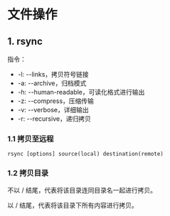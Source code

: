 # 文件操作

## 1. rsync

指令：

- -l: --links，拷贝符号链接
- -a: --archive，归档模式
- -h: --human-readable，可读化格式进行输出
- -z: --compress，压缩传输
- -v: --verbose，详细输出
- -r: --recursive，递归拷贝

### 1.1 拷贝至远程

`rsync [options] source(local) destination(remote)`

### 1.2 拷贝目录

不以 / 结尾，代表将该目录连同目录名一起进行拷贝。

以 / 结尾，代表将该目录下所有内容进行拷贝。
